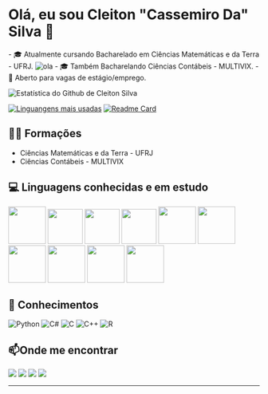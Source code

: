 # Olá, eu sou Cleiton "Cassemiro Da" Silva 👋           
<a> - 🎓 Atualmente cursando Bacharelado em Ciências Matemáticas e da Terra - UFRJ. </a>        <a> ![ola](https://media.tenor.com/kIsgfnRqaNcAAAAj/aloha-bonjour.gif) </a>
<a> - 🎓 Também Bacharelando Ciências Contábeis - MULTIVIX. </a> 
<a> - 🔎 Aberto para vagas de estágio/emprego. </a> 

![Estatística do Github de Cleiton Silva](https://github-readme-stats.vercel.app/api?username=ccdsilva&show_icons=true&count_private=true&show_icons=true&theme=gruvbox)

[![Linguangens mais usadas](https://github-readme-stats.vercel.app/api/top-langs/?username=ccdsilva&show_icons=true&theme=gruvbox)](https://github.com/ccdsilva/github-readme-stats) <a> [![Readme Card](https://github-readme-stats.vercel.app/api/pin/?username=ccdsilva&repo=REST-API-ELEKTRO&theme=gruvbox)](https://github.com/ccdsilva/REST-API-ELEKTRO )
</a>

## 👨‍🎓 Formações

* Ciências Matemáticas e da Terra - UFRJ
* Ciências Contábeis - MULTIVIX
  
## 💻 Linguagens conhecidas e em estudo
<a> <img src="https://cdn.jsdelivr.net/gh/devicons/devicon@latest/icons/python/python-original.svg" width="75" height="75"/> </a> <a> <img src="https://cdn.jsdelivr.net/gh/devicons/devicon@latest/icons/c/c-original.svg" width="70" height="70"/> </a> <a> <img src="https://cdn.jsdelivr.net/gh/devicons/devicon@latest/icons/csharp/csharp-original.svg" width="70" height="70"/> </a> <a>  <img src="https://cdn.jsdelivr.net/gh/devicons/devicon@latest/icons/cplusplus/cplusplus-original.svg" width="70" height="70" /> </a>  <a> <img src="https://cdn.jsdelivr.net/gh/devicons/devicon@latest/icons/nodejs/nodejs-original-wordmark.svg" width="75" height="75"/> </a> <a> <img src="https://cdn.jsdelivr.net/gh/devicons/devicon@latest/icons/postgresql/postgresql-original.svg" width="75" height="75"/> </a> <a> <img src="https://cdn.jsdelivr.net/gh/devicons/devicon@latest/icons/prisma/prisma-original.svg" width="75" height="75" /></a> <a> <img src="https://cdn.jsdelivr.net/gh/devicons/devicon@latest/icons/r/r-original.svg" width="75" height="75" /> </a> <a> <img src="https://cdn.jsdelivr.net/gh/devicons/devicon@latest/icons/typescript/typescript-original.svg" width="75" height="75"/> </a> <a> <img src="https://cdn.jsdelivr.net/gh/devicons/devicon@latest/icons/wordpress/wordpress-original.svg" width="75" height="75"/> </a>   

## 🧠 Conhecimentos
![Python](https://img.shields.io/badge/Python-3776AB?style=for-the-badge&logo=python&logoColor=white)
![C#](https://img.shields.io/badge/C%23-239120?style=for-the-badge&logo=csharp&logoColor=white)
![C](https://img.shields.io/badge/C-00599C?style=for-the-badge&logo=c&logoColor=white)
![C++](https://img.shields.io/badge/C%2B%2B-00599C?style=for-the-badge&logo=c%2B%2B&logoColor=white)
![R](https://img.shields.io/badge/R-276DC3?style=for-the-badge&logo=r&logoColor=white)


## 📫Onde me encontrar
<div>
<a href="https://t.me/ccdsilva" target="_blank"><img loading="lazy" src="https://img.shields.io/badge/Telegram-0088cc?style=for-the-badge&logo=telegram&logoColor=white" target="_blank"></a>
<a href="https://instagram.com/eu.cleiton_" target="_blank"><img loading="lazy" src="https://img.shields.io/badge/-Instagram-E4405F?style=for-the-badge&logo=instagram&logoColor=white" target="_blank"></a>
<a href = "mailto:ccdsilv@gmail.com"><img loading="lazy" src="https://img.shields.io/badge/Gmail-D14836?style=for-the-badge&logo=gmail&logoColor=white" target="_blank"></a>
<a href="https://www.linkedin.com/in/ccdsilva" target="_blank"><img loading="lazy" src="https://img.shields.io/badge/-LinkedIn-%230077B5?style=for-the-badge&logo=linkedin&logoColor=white" target="_blank"></a>   
</div>

___
